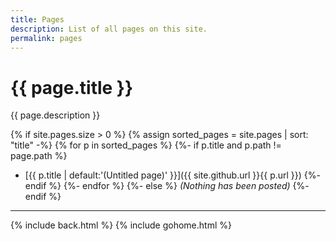 ```yaml
---
title: Pages
description: List of all pages on this site.
permalink: pages
---
```


# {{ page.title }}

{{ page.description }}

{% if site.pages.size > 0 %}
{% assign sorted_pages = site.pages | sort: "title" -%}
{% for p in sorted_pages %}
{%- if p.title and p.path != page.path %}
- [{{ p.title | default:'(Untitled page)' }}]({{ site.github.url }}{{ p.url }})
{%- endif %}
{%- endfor %}
{%- else %}
_(Nothing has been posted)_
{%- endif %}

---

{% include back.html %}
{% include gohome.html %}
